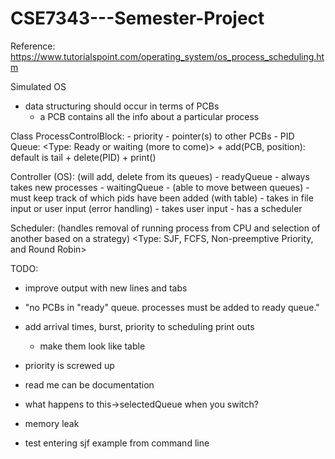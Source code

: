 # CSE7343---Semester-Project



Reference:
	https://www.tutorialspoint.com/operating_system/os_process_scheduling.htm

Simulated OS

- data structuring should occur in terms of PCBs
	- a PCB contains all the info about a particular process


Class ProcessControlBlock:
	- priority
	- pointer(s) to other PCBs
	- PID
Queue:
	<Type: Ready or waiting (more to come)>
	+ add(PCB, position):
		default is tail
	+ delete(PID)
	+ print()

Controller (OS):
	(will add, delete from its queues)
	- readyQueue - always takes new processes
	- waitingQueue
		- (able to move between queues)
	- must keep track of which pids have been added (with table)
	- takes in file input or user input (error handling)
	- takes user input
	- has a scheduler

Scheduler: 
	(handles removal of running process from CPU and selection of another
		based on a strategy)
	<Type: SJF, FCFS, Non-preemptive Priority, and Round Robin>
	
	
TODO:
- improve output with new lines and tabs

- "no PCBs in "ready" queue. processes must be added to ready queue."

- add arrival times, burst, priority to scheduling print outs
    - make them look like table

- priority is screwed up

- read me can be documentation 
- what happens to this->selectedQueue when you switch?
 - memory leak
- test entering sjf example from command line
